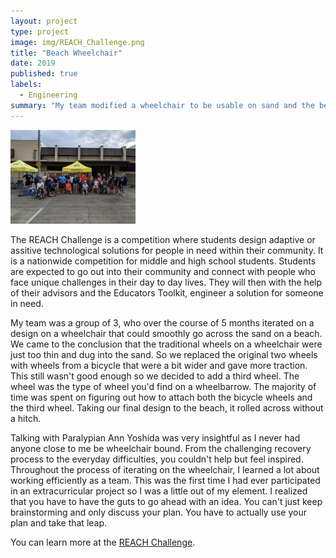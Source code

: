 ```yaml
---
layout: project
type: project
image: img/REACH_Challenge.png
title: "Beach Wheelchair"
date: 2019
published: true
labels:
  - Engineering
summary: "My team modified a wheelchair to be usable on sand and the beach. This project was selected to be a finalist for the 2019 REACH Challenge."
---
```


<div class="text-center p-4">
  <img width="200px" src="../img/IMG_20191219_195019_387.jpg" class="img-thumbnail" >
</div>

The REACH Challenge is a competition where students design adaptive or assitive technological solutions for people in need within their community. It is a nationwide competition for middle and high school students. Students are expected to go out into their community and connect with people who face unique challenges in their day to day lives. They will then with the help of their advisors and the Educators Toolkit, engineer a solution for someone in need.

My team was a group of 3, who over the course of 5 months iterated on a design on a wheelchair that could smoothly go across the sand on a beach. We came to the conclusion that the traditional wheels on a wheelchair were just too thin and dug into the sand. So we replaced the original two wheels with wheels from a bicycle that were a bit wider and gave more traction. This still wasn't good enough so we decided to add a third wheel. The wheel was the type of wheel you'd find on a wheelbarrow. The majority of time was spent on figuring out how to attach both the bicycle wheels and the third wheel. Taking our final design to the beach, it rolled across without a hitch.

Talking with Paralypian Ann Yoshida was very insightful as I never had anyone close to me be wheelchair bound. From the challenging recovery process to the everyday difficulties, you couldn't help but feel inspired. Throughout the process of iterating on the wheelchair, I learned a lot about working efficiently as a team. This was the first time I had ever participated in an extracurricular project so I was a little out of my element. I realized that you have to have the guts to go ahead with an idea. You can't just keep brainstorming and only discuss your plan. You have to actually use your plan and take that leap.

You can learn more at the [REACH Challenge](https://www.iteea.org/reach).
